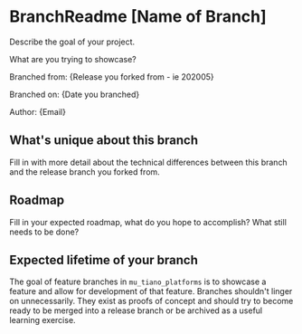# BranchReadme [Name of Branch]

Describe the goal of your project.

What are you trying to showcase?

Branched from: {Release you forked from - ie 202005}

Branched on: {Date you branched}

Author: {Email}

## What's unique about this branch

Fill in with more detail about the technical differences between this branch and the release branch you forked from.

## Roadmap

Fill in your expected roadmap, what do you hope to accomplish? What still needs to be done?

## Expected lifetime of your branch

The goal of feature branches in `mu_tiano_platforms` is to showcase a feature and allow for development of that feature.
Branches shouldn't linger on unnecessarily.
They exist as proofs of concept and should try to become ready to be merged into a release branch or be archived as a
useful learning exercise.

